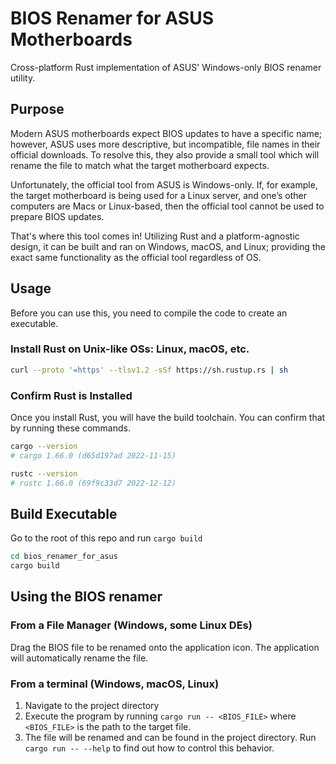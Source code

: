 # BIOS Renamer for ASUS Motherboards

Cross-platform Rust implementation of ASUS' Windows-only BIOS renamer utility.

## Purpose

Modern ASUS motherboards expect BIOS updates to have a specific name; however, ASUS uses more descriptive,
but incompatible, file names in their official downloads. To resolve this, they also provide a small tool which
will rename the file to match what the target motherboard expects.  

Unfortunately, the official tool from ASUS is Windows-only. If, for example, the target motherboard is being used for a Linux server,
and one’s other computers are Macs or Linux-based, then the official tool cannot be used to prepare BIOS updates.

That's where this tool comes in! Utilizing Rust and a platform-agnostic design, it can be built and ran on Windows,
macOS, and Linux; providing the exact same functionality as the official tool regardless of OS.

## Usage
Before you can use this, you need to compile the code to create an executable.

### Install Rust on Unix-like OSs: Linux, macOS, etc.

```sh
curl --proto '=https' --tlsv1.2 -sSf https://sh.rustup.rs | sh
```

### Confirm Rust is Installed

Once you install Rust, you will have the build toolchain. You can confirm that by running these commands.

```sh
cargo --version
# cargo 1.66.0 (d65d197ad 2022-11-15)

rustc --version
# rustc 1.66.0 (69f9c33d7 2022-12-12)
```

## Build Executable

Go to the root of this repo and run `cargo build`

```sh
cd bios_renamer_for_asus
cargo build
```  

## Using the BIOS renamer

### From a File Manager (Windows, some Linux DEs)

Drag the BIOS file to be renamed onto the application icon. The application will automatically rename the file.

### From a terminal (Windows, macOS, Linux)

1. Navigate to the project directory
2. Execute the program by running `cargo run -- <BIOS_FILE>` where `<BIOS_FILE>` is the path to the target file.
3. The file will be renamed and can be found in the project directory. Run `cargo run -- --help` to find out how to control this behavior.
